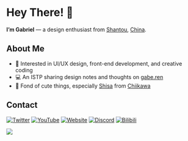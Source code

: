 # Hey There! 👋

**I’m Gabriel** — a design enthusiast from [Shantou](https://en.wikipedia.org/wiki/Shantou), [China](https://en.wikipedia.org/wiki/China).

## About Me

- 🎨 Interested in UI/UX design, front-end development, and creative coding  
- 💻 An ISTP sharing design notes and thoughts on [gabe.ren](https://gabe.ren)  
- 💛 Fond of cute things, especially [Shisa](https://chiikawa.fandom.com/wiki/Shisa) from [Chiikawa](https://en.wikipedia.org/wiki/Chiikawa)

## Contact

[![Twitter](https://img.shields.io/badge/Twitter-@Gabe____Xu-1DA1F2?logo=x&logoColor=white)](https://x.com/Gabe__Xu)
[![YouTube](https://img.shields.io/badge/YouTube-@Gabe__Xu-E62117?logo=youtube&logoColor=white)](https://www.youtube.com/@Gabe_Xu)
[![Website](https://img.shields.io/badge/Website-gabe.ren-orange?logo=firefoxbrowser&logoColor=white)](https://gabe.ren/)
[![Discord](https://img.shields.io/badge/Discord-gabe__xu-5865f2?logo=discord&logoColor=white)](#)
[![Bilibili](https://img.shields.io/badge/Bilibili-@Gabe__Xu-ff69b4?logo=bilibili&logoColor=white)](https://space.bilibili.com/1525408234)

![](https://raw.githubusercontent.com/Gabe-Xu/Gabe-Xu/main/assets/github-contribution-grid-snake.svg)
